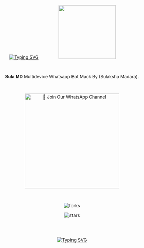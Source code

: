 <div align="center">


 [![Typing SVG](https://readme-typing-svg.herokuapp.com?font=Rockstar-ExtraBold&color=F01&lines=SULA+ＭＤ+Multidevice+Whatsapp+Bot)](https://git.io/typing-svg)
<img src="https://files.catbox.moe/vmjibk.jpg" height="170" width="60%">

<br>

𝐒𝐮𝐥𝐚 𝐌𝐃 Multidevice Whatsapp Bot Mack By (Sulaksha Madara).

<br>

<a href="https://whatsapp.com/channel/0029VakXjl80rGiFkl4nR62Z"><img src="https://img.shields.io/badge/%E2%9D%A4%EF%B8%8F%E2%80%8D%20Join%20Our%20WhatsApp%20Channel%F0%9F%91%A8%E2%80%8D%F0%9F%92%BB-green" alt="📎 Join Our WhatsApp Channel" width="300"></a>

<br>

![forks](https://img.shields.io/github/forks/sulaksha449/SULA-MD?label=Forks&style=social)

![stars](https://img.shields.io/github/stars/sulaksha449/SULA-MD?style=social)

<br>
<br>

 </p>
    <p align="center">
<a href="https://git.io/typing-svg"><img src="https://readme-typing-svg.demolab.com?font=EB+Garamond&weight=800&size=28&duration=4000&pause=1000&random=false&width=435&lines=THANK+YOU;𝐒𝐔𝐋𝐀-𝐌𝐃" alt="Typing SVG" /></a>


